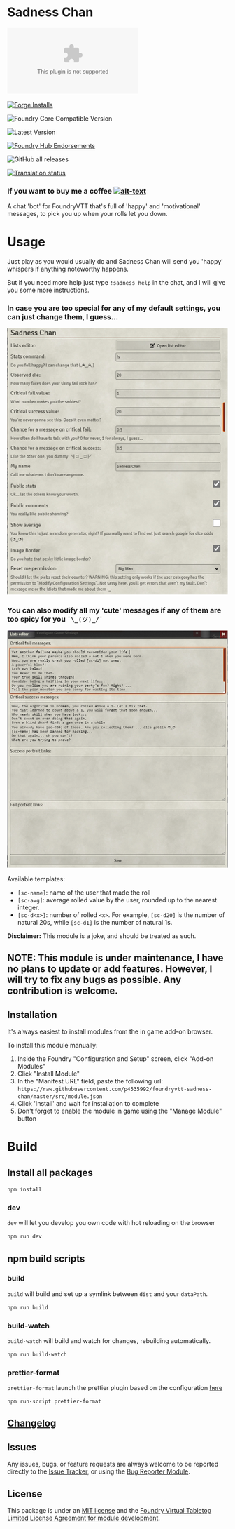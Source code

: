 # Sadness Chan

![Latest Release Download Count](https://img.shields.io/github/downloads/p4535992/foundryvtt-sadness-chan/latest/module.zip?color=2b82fc&label=DOWNLOADS&style=for-the-badge)

[![Forge Installs](https://img.shields.io/badge/dynamic/json?label=Forge%20Installs&query=package.installs&suffix=%25&url=https%3A%2F%2Fforge-vtt.com%2Fapi%2Fbazaar%2Fpackage%2Fsadness-chan&colorB=006400&style=for-the-badge)](https://forge-vtt.com/bazaar#package=sadness-chan)

![Foundry Core Compatible Version](https://img.shields.io/badge/dynamic/json.svg?url=https%3A%2F%2Fraw.githubusercontent.com%2Fp4535992%2Ffoundryvtt-sadness-chan%2Fmaster%2Fsrc%2Fmodule.json&label=Foundry%20Version&query=$.compatibility.verified&colorB=orange&style=for-the-badge)

![Latest Version](https://img.shields.io/badge/dynamic/json.svg?url=https%3A%2F%2Fraw.githubusercontent.com%2Fp4535992%2Ffoundryvtt-sadness-chan%2Fmaster%2Fsrc%2Fmodule.json&label=Latest%20Release&prefix=v&query=$.version&colorB=red&style=for-the-badge)

[![Foundry Hub Endorsements](https://img.shields.io/endpoint?logoColor=white&url=https%3A%2F%2Fwww.foundryvtt-hub.com%2Fwp-json%2Fhubapi%2Fv1%2Fpackage%2Fsadness-chan%2Fshield%2Fendorsements&style=for-the-badge)](https://www.foundryvtt-hub.com/package/sadness-chan/)

![GitHub all releases](https://img.shields.io/github/downloads/p4535992/foundryvtt-sadness-chan/total?style=for-the-badge)

[![Translation status](https://weblate.foundryvtt-hub.com/widgets/sadness-chan/-/287x66-black.png)](https://weblate.foundryvtt-hub.com/engage/sadness-chan/)

### If you want to buy me a coffee [![alt-text](https://img.shields.io/badge/-Patreon-%23ff424d?style=for-the-badge)](https://www.patreon.com/p4535992)


A chat 'bot' for FoundryVTT that's full of 'happy' and 'motivational' messages, to pick you up when your rolls let you down.

# Usage
Just play as you would usually do and Sadness Chan will send you 'happy' whispers if anything noteworthy happens.

But if you need more help just type `!sadness help` in the chat, and I will give you some more instructions.

### In case you are too special for any of my default settings, you can just change them, I guess...

![settings](./wiki/settings.png)

### You can also modify all my 'cute' messages if any of them are too spicy for you `¯\_(ツ)_/¯`

![lists](./wiki/lists.png)


Available templates:
- `[sc-name]`: name of the user that made the roll
- `[sc-avg]`: average rolled value by the user, rounded up to the nearest integer.
- `[sc-d<x>]`: number of rolled `<x>`. For example, `[sc-d20]` is the number of natural 20s, while `[sc-d1]` is the number of natural 1s.

**Disclaimer:** This module is a joke, and should be treated as such.


## NOTE: This module is under maintenance, I have no plans to update or add features. However, I will try to fix any bugs as possible. Any contribution is welcome.

## Installation

It's always easiest to install modules from the in game add-on browser.

To install this module manually:
1.  Inside the Foundry "Configuration and Setup" screen, click "Add-on Modules"
2.  Click "Install Module"
3.  In the "Manifest URL" field, paste the following url:
`https://raw.githubusercontent.com/p4535992/foundryvtt-sadness-chan/master/src/module.json`
4.  Click 'Install' and wait for installation to complete
5.  Don't forget to enable the module in game using the "Manage Module" button



# Build

## Install all packages

```bash
npm install
```

### dev

`dev` will let you develop you own code with hot reloading on the browser

```bash
npm run dev
```

## npm build scripts

### build

`build` will build and set up a symlink between `dist` and your `dataPath`.

```bash
npm run build
```

### build-watch

`build-watch` will build and watch for changes, rebuilding automatically.

```bash
npm run build-watch
```

### prettier-format

`prettier-format` launch the prettier plugin based on the configuration [here](./.prettierrc)

```bash
npm run-script prettier-format
```

## [Changelog](./changelog.md)

## Issues

Any issues, bugs, or feature requests are always welcome to be reported directly to the [Issue Tracker](https://github.com/p4535992/foundryvtt-sadness-chan/issues ), or using the [Bug Reporter Module](https://foundryvtt.com/packages/bug-reporter/).

## License


This package is under an [MIT license](LICENSE) and the [Foundry Virtual Tabletop Limited License Agreement for module development](https://foundryvtt.com/article/license/).




